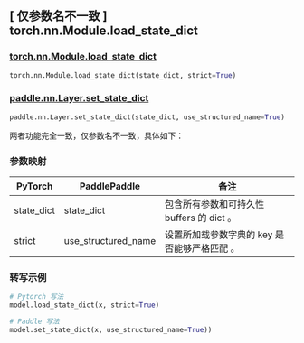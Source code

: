## [ 仅参数名不一致 ] torch.nn.Module.load_state_dict
### [torch.nn.Module.load_state_dict](https://pytorch.org/docs/stable/generated/torch.nn.Module.html#torch.nn.Module.load_state_dict)

```python
torch.nn.Module.load_state_dict(state_dict, strict=True)
```

### [paddle.nn.Layer.set_state_dict](https://www.paddlepaddle.org.cn/documentation/docs/zh/api/paddle/nn/Layer_cn.html#set-state-dict-state-dict-use-structured-name-true)

```python
paddle.nn.Layer.set_state_dict(state_dict, use_structured_name=True)
```

两者功能完全一致，仅参数名不一致，具体如下：
### 参数映射
| PyTorch       | PaddlePaddle | 备注                                                   |
| ------------- | ------------ | ------------------------------------------------------ |
| state_dict         | state_dict        | 包含所有参数和可持久性 buffers 的 dict 。     |
| strict           | use_structured_name        | 设置所加载参数字典的 key 是否能够严格匹配 。     |

### 转写示例
```python
# Pytorch 写法
model.load_state_dict(x, strict=True)

# Paddle 写法
model.set_state_dict(x, use_structured_name=True))
```
